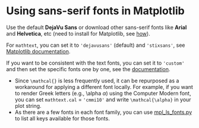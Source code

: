 # Using sans-serif fonts in Matplotlib

Use the default **DejaVu Sans** or download other sans-serif fonts like **Arial** and **Helvetica**, etc (need to install for Matplotlib, see [how](README.md#how-to-install-fonts-for-matplotlib)).

For `mathtext`, you can set it to `'dejavusans'` (default) and `'stixsans'`, see [Matplotlib documentation](https://matplotlib.org/stable/users/explain/text/mathtext.html#fonts).

If you want to be consistent with the text fonts, you can set it to `'custom'` and then set the specific fonts one by one, see the [documentation](https://matplotlib.org/stable/users/explain/text/mathtext.html#custom-fonts).

* Since `\mathcal{}` is less frequently used, it can be repurposed as a workaround for applying a different font locally. For example, if you want to render Greek letters (e.g., \alpha $\alpha$) using the Computer Modern font, you can set `mathtext.cal` = `'cmmi10'` and write `\mathcal{\alpha}` in your plot string.
* As there are a few fonts in each font family, you can use [mpl_ls_fonts.py](sans_serif/mpl_ls_fonts.py) to list all keys available for those fonts.
